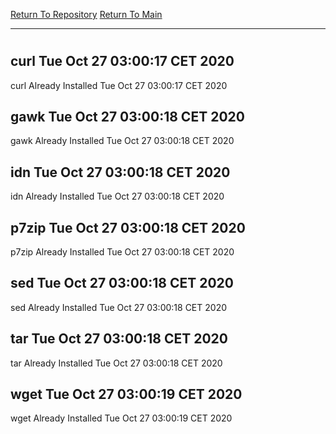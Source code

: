 [Return To Repository](https://github.com/bast69/piholeparser/)
[Return To Main](https://github.com/bast69/piholeparser/blob/master/RecentRunLogs/Mainlog.md)
____________________________________
# 
## curl Tue Oct 27 03:00:17 CET 2020
curl Already Installed Tue Oct 27 03:00:17 CET 2020
## gawk Tue Oct 27 03:00:18 CET 2020
gawk Already Installed Tue Oct 27 03:00:18 CET 2020
## idn Tue Oct 27 03:00:18 CET 2020
idn Already Installed Tue Oct 27 03:00:18 CET 2020
## p7zip Tue Oct 27 03:00:18 CET 2020
p7zip Already Installed Tue Oct 27 03:00:18 CET 2020
## sed Tue Oct 27 03:00:18 CET 2020
sed Already Installed Tue Oct 27 03:00:18 CET 2020
## tar Tue Oct 27 03:00:18 CET 2020
tar Already Installed Tue Oct 27 03:00:18 CET 2020
## wget Tue Oct 27 03:00:19 CET 2020
wget Already Installed Tue Oct 27 03:00:19 CET 2020
